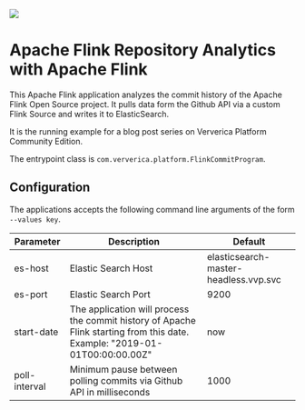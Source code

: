 ![](https://github.com/ververica/lab-flink-repository-analytics/workflows/build/badge.svg)

# Apache Flink Repository Analytics with Apache Flink

This Apache Flink application analyzes the commit history of the Apache Flink Open Source project. 
It pulls data form the Github API via a custom Flink Source and writes it to ElasticSearch.

It is the running example for a blog post series on Ververica Platform Community Edition.  

The entrypoint class is `com.ververica.platform.FlinkCommitProgram`.

## Configuration

The applications accepts the following command line arguments of the form ``--values key``.

Parameter | Description | Default
----------| ------------|--------
es-host | Elastic Search Host | elasticsearch-master-headless.vvp.svc
es-port | Elastic Search Port | 9200
start-date | The application will process the commit history of Apache Flink starting from this date. Example: "2019-01-01T00:00:00.00Z" | now 
poll-interval | Minimum pause between polling commits via  Github API in milliseconds| 1000


 
